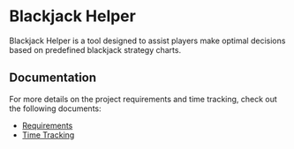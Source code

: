 # Blackjack Helper

Blackjack Helper is a tool designed to assist players make optimal decisions based on predefined blackjack strategy charts.

## Documentation

For more details on the project requirements and time tracking, check out the following documents:

- [Requirements](documentation/requirements.md)
- [Time Tracking](documentation/timetracking.md)
